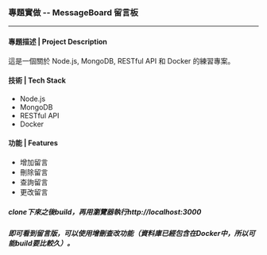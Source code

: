 ### 專題實做 -- MessageBoard 留言板

---

#### 專題描述 | Project Description

這是一個關於 Node.js, MongoDB, RESTful API 和 Docker 的練習專案。

#### 技術 | Tech Stack

- Node.js
- MongoDB
- RESTful API
- Docker

#### 功能 | Features

- 增加留言  
- 刪除留言  
- 查詢留言  
- 更改留言  


##### clone下來之後build，再用瀏覽器執行http://localhost:3000
##### 即可看到留言版，可以使用增刪查改功能（資料庫已經包含在Docker中，所以可能build要比較久）。
